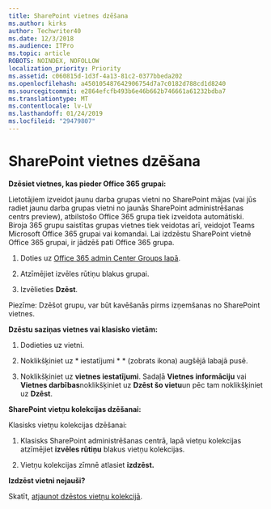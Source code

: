 ```yaml
---
title: SharePoint vietnes dzēšana
ms.author: kirks
author: Techwriter40
ms.date: 12/3/2018
ms.audience: ITPro
ms.topic: article
ROBOTS: NOINDEX, NOFOLLOW
localization_priority: Priority
ms.assetid: c060815d-1d3f-4a13-81c2-0377bbeda202
ms.openlocfilehash: a450105487642906754d7a7c0182d788cd1d8240
ms.sourcegitcommit: e2864efcfb493b6e46b662b746661a61232bdba7
ms.translationtype: MT
ms.contentlocale: lv-LV
ms.lasthandoff: 01/24/2019
ms.locfileid: "29479807"
---
```

# <a name="delete-a-sharepoint-site"></a>SharePoint vietnes dzēšana

 **Dzēsiet vietnes, kas pieder Office 365 grupai:**
  
Lietotājiem izveidot jaunu darba grupas vietni no SharePoint mājas (vai jūs radiet jaunu darba grupas vietni no jaunās SharePoint administrēšanas centrs preview), atbilstošo Office 365 grupa tiek izveidota automātiski. Biroja 365 grupu saistītas grupas vietnes tiek veidotas arī, veidojot Teams Microsoft Office 365 grupai vai komandai. Lai izdzēstu SharePoint vietnē Office 365 grupai, ir jādzēš pati Office 365 grupa. 
  
1. Doties uz [Office 365 admin Center Groups lapā](https://portal.office.com/adminportal/home#/groups).
  
2. Atzīmējiet izvēles rūtiņu blakus grupai.
  
3. Izvēlieties **Dzēst**. 
  
Piezīme: Dzēšot grupu, var būt kavēšanās pirms izņemšanas no SharePoint vietnes.
  
 **Dzēstu saziņas vietnes vai klasisko vietām:**
  
1. Dodieties uz vietni.
  
2. Noklikšķiniet uz * iestatījumi * * (zobrats ikona) augšējā labajā pusē. 
  
3. Noklikšķiniet uz **vietnes iestatījumi**. Sadaļā **Vietnes informāciju** vai **Vietnes darbības**noklikšķiniet uz **Dzēst šo vietu**un pēc tam noklikšķiniet uz **Dzēst**. 
  
 **SharePoint vietņu kolekcijas dzēšanai:**
  
Klasisks vietņu kolekcijas dzēšanai:
  
1. Klasisks SharePoint administrēšanas centrā, lapā vietņu kolekcijas atzīmējiet **izvēles rūtiņu** blakus vietņu kolekcijas. 
  
2. Vietņu kolekcijas zīmnē atlasiet **izdzēst.**
  
 **Izdzēst vietni nejauši?**
  
Skatīt, [atjaunot dzēstos vietņu kolekcijā](https://go.microsoft.com/fwlink/?linkid=867660).
  

